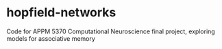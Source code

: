 # hopfield-networks
Code for APPM 5370 Computational Neuroscience final project, exploring models for associative memory

